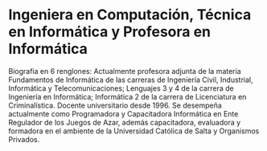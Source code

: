 # Ingeniera en Computación, Técnica en Informática y Profesora en Informática
Biografia en 6 renglones:
Actualmente profesora adjunta de la materia Fundamentos de Informática de las carreras de Ingeniería Civil, 
Industrial, Informática y Telecomunicaciones; Lenguajes 3 y 4 de la carrera de Ingeniería en 
Informática; Informática 2 de la carrera de Licenciatura en Criminalística. Docente universitario 
desde 1996. Se desempeña actualmente como Programadora y Capacitadora Informática en 
Ente Regulador de los Juegos de Azar, además capacitadora, evaluadora y formadora en el 
ambiente de la Universidad Católica de Salta y Organismos Privados.
